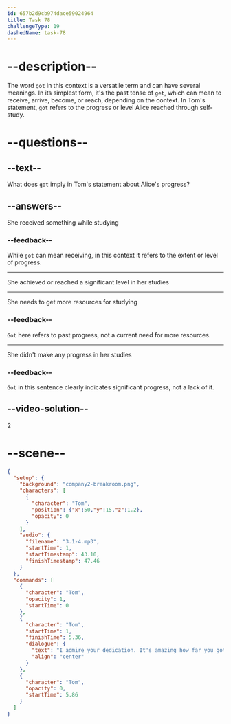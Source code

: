 ```yaml
---
id: 657b2d9cb974dace59024964
title: Task 78
challengeType: 19
dashedName: task-78
---
```


<!-- (Audio) Tom: I admire your dedication! It is amazing how far you got studying by yourself. -->

# --description--

The word `got` in this context is a versatile term and can have several meanings. In its simplest form, it's the past tense of `get`, which can mean to receive, arrive, become, or reach, depending on the context. In Tom's statement, `got` refers to the progress or level Alice reached through self-study.

# --questions--

## --text--

What does `got` imply in Tom's statement about Alice's progress?

## --answers--

She received something while studying

### --feedback--

While `got` can mean receiving, in this context it refers to the extent or level of progress.

---

She achieved or reached a significant level in her studies

---

She needs to get more resources for studying

### --feedback--

`Got` here refers to past progress, not a current need for more resources.

---

She didn't make any progress in her studies

### --feedback--

`Got` in this sentence clearly indicates significant progress, not a lack of it.

## --video-solution--

2

# --scene--

```json
{
  "setup": {
    "background": "company2-breakroom.png",
    "characters": [
      {
        "character": "Tom",
        "position": {"x":50,"y":15,"z":1.2},
        "opacity": 0
      }
    ],
    "audio": {
      "filename": "3.1-4.mp3",
      "startTime": 1,
      "startTimestamp": 43.10,
      "finishTimestamp": 47.46
    }
  },
  "commands": [
    {
      "character": "Tom",
      "opacity": 1,
      "startTime": 0
    },
    {
      "character": "Tom",
      "startTime": 1,
      "finishTime": 5.36,
      "dialogue": {
        "text": "I admire your dedication. It's amazing how far you got studying by yourself.",
        "align": "center"
      }
    },
    {
      "character": "Tom",
      "opacity": 0,
      "startTime": 5.86
    }
  ]
}
```
